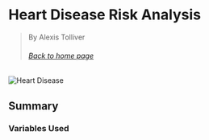 # Heart Disease Risk Analysis
> By Alexis Tolliver
> ###### [Back to home page](https://alexisr1990.github.io/Alexis-Tolliver-Portfolio/)
> 
![Heart Disease]()


## Summary

### Variables Used
